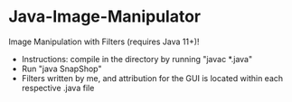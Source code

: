 # Java-Image-Manipulator
Image Manipulation with Filters (requires Java 11+)!
- Instructions: compile in the directory by running "javac *.java"
- Run "java SnapShop"
- Filters written by me, and attribution for the GUI is located within each respective .java file
